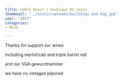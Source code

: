 ```yaml
---
title: noble beast | boutique BC wines
thumbnail: "../static/uploads/buildings-and-dog.jpg"
year: "2017"
categories:
- Wine

---
```

Thanks for support our wines

including merlot/cab and triple barrel red

and our VQA gewurztraminer

we have no vintages planned